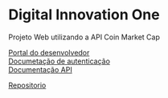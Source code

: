 # Digital Innovation One

Projeto Web utilizando a API Coin Market Cap <br>

[Portal do desenvolvedor](https://pro.coinmarketcap.com/account) <br>
[Documetação de autenticação](https://coinmarketcap.com/api/documentation/v1/#section/Authentication) <br>
[Documentação API](https://coinmarketcap.com/api/documentation/v1/#) <br>

[Repositorio](https://www.github.com/felipealvessi)